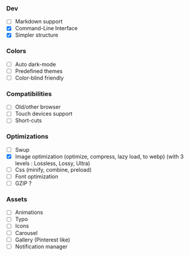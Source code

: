 ### Dev
- [ ] Markdown support
- [x] Command-Line Interface
- [x] Simpler structure

### Colors
- [ ] Auto dark-mode
- [ ] Predefined themes
- [ ] Color-blind friendly

### Compatibilities
- [ ] Old/other browser
- [ ] Touch devices support
- [ ] Short-cuts

### Optimizations
- [ ] Swup
- [x] Image optimization (optimize, compress, lazy load, to webp) (with 3 levels : Lossless, Lossy, Ultra)
- [ ] Css (minify, combine, preload)
- [ ] Font optimization
- [ ] GZIP ?

### Assets
- [ ] Animations
- [ ] Typo
- [ ] Icons
- [ ] Carousel
- [ ] Gallery (Pinterest like)
- [ ] Notification manager
